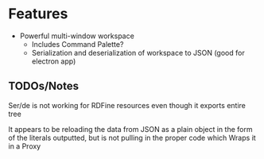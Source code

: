 # Features

- Powerful multi-window workspace
  - Includes Command Palette?
  - Serialization and deserialization of workspace to JSON (good for electron app)

## TODOs/Notes

Ser/de is not working for RDFine resources even though it exports entire tree

It appears to be reloading the data from JSON as a plain object in the form of the literals outputted, but is not pulling in the proper code which Wraps it in a Proxy
